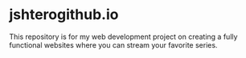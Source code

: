 # jshterogithub.io
This repository is for my web development project on creating a fully functional websites where you can stream your favorite series.
